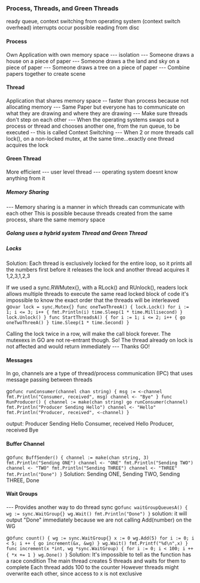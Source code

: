### Process, Threads, and Green Threads

ready queue, context switching from operating system (context switch overhead)
interrupts occur possible reading from disc

#### Process
Own Application with own memory space --- isolation
--- Someone draws a house on a piece of paper
--- Someone draws a the land and sky on a piece of paper
--- Someone draws a tree on a piece of paper
--- Combine papers together to create scene


#### Thread
Application that shares memory space -- faster than process because not allocating memory
--- Same Paper but everyone has to communicate on what they are drawing and where they are drawing
--- Make sure threads don't step on each other
--- When the operating systems swaps out a process or thread and chooses another one, from the run
	queue, to be executed -- this is called Context Switching
--- When 2 or more threads call lock(), on a non-locked mutex, at the same time...exactly one thread
	acquires the lock

#### Green Thread
More efficient
--- user level thread
--- operating system doesnt know anything from it

##### Memory Sharing
--- Memory sharing is a manner in which threads can communicate with each other
	This is possible because threads created from the same process, share the 
	same memory space

##### Golang uses a hybrid system Thread and Green Thread 

##### Locks
Solution: Each thread is exclusively locked for the entire loop, so it prints all the numbers first
before it releases the lock and another thread acquires it
1,2,3,1,2,3

If we used a sync.RWMutex{}, with a RLock() and RUnlock(), 
readers lock allows multiple threads to execute the same read locked block of code it's impossible to know the exact order that the threads will be interleaved
go`
    var lock = sync.Mutex{}
    func oneTwoThreeA() {
    	lock.Lock()
    	for i := 1; i <= 3; i++ {
    		fmt.Println(i)
    		time.Sleep(1 * time.Millisecond)
    	}
    	lock.Unlock()
    }
    func StartThreadsA() {
    	for i := 1; i <= 2; i++ {
    		go oneTwoThreeA()
    	}
    	time.Sleep(1 * time.Second)
    }
`

Calling the lock twice in a row, will make the call block forever. 
The mutexexs in GO are not re-entrant though. So! The thread already on lock
is not affected and would return immediately --- Thanks GO!

#### Messages

In go, channels are a type of thread/process communication (IPC) that uses message passing between threads

go`
    func runConsumer(channel chan string) {
       msg := <-channel
       fmt.Println("Consumer, received", msg)
       channel <- "Bye"
    }
    func RunProducer() {
       channel := make(chan string)
       go runConsumer(channel)
       fmt.Println("Producer Sending Hello")
       channel <- "Hello"
       fmt.Println("Producer, received", <-channel)
    }
`

output: Producer Sending Hello
		Consumer, received Hello
		Producer, received Bye


#### Buffer Channel

go`func BuffSender() {
   channel := make(chan string, 3)
   fmt.Println("Sending ONE")
   channel <- "ONE"
   fmt.Println("Sending TWO")
   channel <- "TWO"
   fmt.Println("Sending THREE")
   channel <- "THREE"
   fmt.Println("Done")
    }`
Solution: Sending ONE, Sending TWO, Sending THREE, Done

#### Wait Groups
--- Provides another way to do thread sync
go`
func waitGroupQueuesA() {
	wg := sync.WaitGroup{}
	wg.Wait()
	fmt.Println("Done")
}
`
solution: it will output "Done" immediately because we are not calling Add(number) on the WG

go`
func count() {
   wg := sync.WaitGroup{}
   x := 0
   wg.Add(5)
   for i := 0; i < 5; i ++ {
      go increment(&x, &wg)
   }
   wg.Wait()
   fmt.Printf("%d\n",x)
}
func increment(x *int, wg *sync.WaitGroup) {
   for i := 0; i < 100; i ++ {
      *x += 1
   }
   wg.Done()
}
`
Solution: It's impossible to tell as the function has a race condition
The main thread creates 5 threads and waits for them to complete
Each thread adds 100 to the counter
However threads might overwrite each other, since access to x is not
exclusive